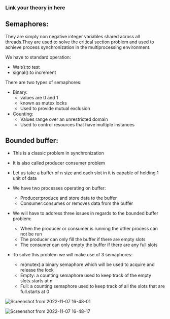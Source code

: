 ### Link your theory in here

## Semaphores:
They are simply non negative integer variables shared across all threads.They are used to solve the critical section problem and used to achieve process synchronization in the multiprocessing environment.

We have to standard operation:
* Wait():to test
* signal():to increment

There are two types of semaphores:
* Binary:
  - values are 0 and 1
  - known as mutex locks
  - Used to provide mutual exclusion
* Counting:
  - Values range over an unrestricted domain
  - Used to control resources that have multiple instances

## Bounded buffer:
* This is a classic problem in synchronization
* It is also called producer consumer problem
* Let us take a buffer of n size and each slot in it is capable of holding 1 unit of data
* We have two processes operating on buffer:
  - Producer:produce and store data to the buffer
  - Consumer:consumes or removes data from the buffer

* We will have to address three issues in regards to the bounded buffer problem:
  - When the producer or consumer is running the other process can not be run
  - The producer can only fill the buffer if there are empty slots
  - The consumer can only empty the buffer if there are any full slots
* To solve this problem we will make use of 3 semaphores:
  - m(mutex):a binary semaphore which will be used to acquire and release the lock 
  - Empty: a counting semaphore used to keep track of the empty slots.starts at n
  - Full: a counting semaphore used to keep track of all the slots that are full.starts at 0


![Screenshot from 2022-11-07 16-48-01](https://user-images.githubusercontent.com/110168104/200297676-6b330238-9b2a-4ed1-ad10-c314a6cbb883.png)

![Screenshot from 2022-11-07 16-48-17](https://user-images.githubusercontent.com/110168104/200297793-b34f09a3-b5cb-4367-888f-85b88ad0c98d.png)


